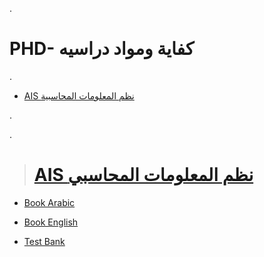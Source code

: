 .

# PHD- كفاية ومواد دراسيه 

.


- [AIS نظم المعلومات المحاسبية ](https://github.com/nancyalaswad90/PHD-Study-Material/blob/main/AIS%20%D9%86%D8%B8%D9%85%20%D8%A7%D9%84%D9%85%D8%B9%D9%84%D9%88%D9%85%D8%A7%D8%AA%20%D8%A7%D9%84%D9%85%D8%AD%D8%A7%D8%B3%D8%A8%D9%8A%D8%A9.md)
  
.

.
  
  > # [AIS نظم المعلومات المحاسبي](https://github.com/nancyalaswad90/AIS/tree/main)
  
  - [Book Arabic]()
  
  
  - [Book English]()
  
  
  - [Test Bank ](https://github.com/nancyalaswad90/AIS/tree/main)

